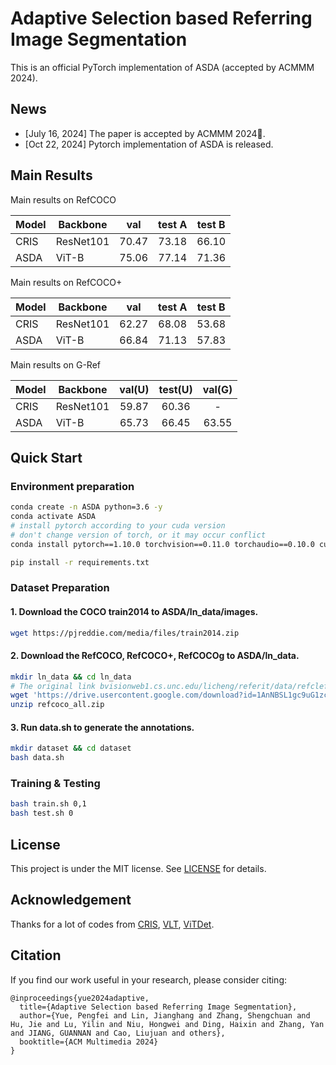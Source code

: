 # Adaptive Selection based Referring Image Segmentation
This is an official PyTorch implementation of ASDA (accepted by ACMMM 2024).
## News
- [July 16, 2024] The paper is accepted by ACMMM 2024🎉.
- [Oct 22, 2024] Pytorch implementation of ASDA is released.

## Main Results

Main results on RefCOCO

Model | Backbone | val | test A | test B |
--- | ---- |:-------------:| :-----:|:-----:|
CRIS| ResNet101 | 70.47 | 73.18 | 66.10 |
ASDA| ViT-B | 75.06  | 77.14 | 71.36 |

Main results on RefCOCO+

Model | Backbone | val | test A | test B |
--- | ---- |:-------------:| :-----:|:-----:|
CRIS| ResNet101 | 62.27 | 68.08 | 53.68 |
ASDA| ViT-B | 66.84  | 71.13 | 57.83 |

Main results on G-Ref

Model | Backbone | val(U) | test(U) | val(G) |
--- | ---- |:-------------:| :-----:| :-----:|
CRIS| ResNet101 | 59.87 | 60.36 | - |
ASDA| ViT-B | 65.73  | 66.45 |  63.55

## Quick Start
### Environment preparation
```bash
conda create -n ASDA python=3.6 -y
conda activate ASDA
# install pytorch according to your cuda version
# don't change version of torch, or it may occur conflict
conda install pytorch==1.10.0 torchvision==0.11.0 torchaudio==0.10.0 cudatoolkit=11.3 -c pytorch -c conda-forge 

pip install -r requirements.txt 
```

### Dataset Preparation

#### 1. Download the COCO train2014 to ASDA/ln_data/images.
```bash
wget https://pjreddie.com/media/files/train2014.zip
```

#### 2. Download the RefCOCO, RefCOCO+, RefCOCOg to ASDA/ln_data.
```bash
mkdir ln_data && cd ln_data
# The original link bvisionweb1.cs.unc.edu/licheng/referit/data/refclef.zip is no longer valid, we have uploaded it to Google Drive (https://drive.google.com/file/d/1AnNBSL1gc9uG1zcdPIMg4d9e0y4dDSho/view?usp=sharing)
wget 'https://drive.usercontent.google.com/download?id=1AnNBSL1gc9uG1zcdPIMg4d9e0y4dDSho&export=download&authuser=0&confirm=t&uuid=be656478-9669-4b58-ab23-39f196f88c07&at=AN_67v3n4xwkPBdEQ9pMlwonmhrH%3A1729591897703' -O refcoco_all.zip
unzip refcoco_all.zip
```

#### 3. Run data.sh to generate the annotations.
```bash
mkdir dataset && cd dataset
bash data.sh
```

### Training & Testing
```bash
bash train.sh 0,1
bash test.sh 0
```
## License

This project is under the MIT license. See [LICENSE](LICENSE) for details.

## Acknowledgement
Thanks for a lot of codes from [CRIS](https://github.com/DerrickWang005/CRIS.pytorch), [VLT](https://github.com/henghuiding/Vision-Language-Transformer), [ViTDet](https://github.com/facebookresearch/detectron2/tree/main/projects/ViTDet).

## Citation
If you find our work useful in your research, please consider citing:
```
@inproceedings{yue2024adaptive,
  title={Adaptive Selection based Referring Image Segmentation},
  author={Yue, Pengfei and Lin, Jianghang and Zhang, Shengchuan and Hu, Jie and Lu, Yilin and Niu, Hongwei and Ding, Haixin and Zhang, Yan and JIANG, GUANNAN and Cao, Liujuan and others},
  booktitle={ACM Multimedia 2024}
}
```